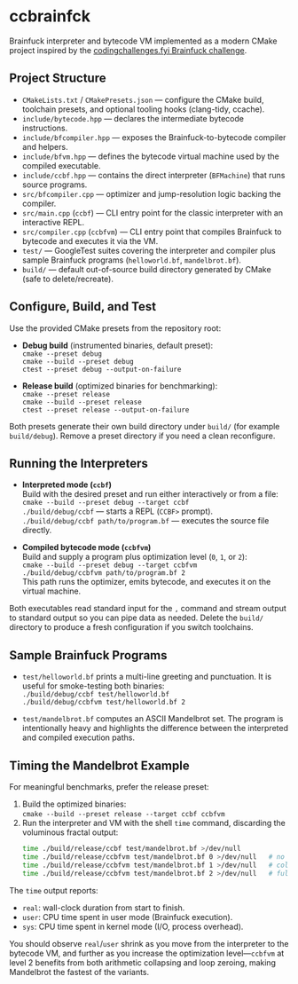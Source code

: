 # ccbrainfck

Brainfuck interpreter and bytecode VM implemented as a modern CMake project inspired by the [codingchallenges.fyi Brainfuck challenge](https://codingchallenges.fyi/challenges/challenge-brainfuck).

## Project Structure
- `CMakeLists.txt` / `CMakePresets.json` &mdash; configure the CMake build, toolchain presets, and optional tooling hooks (clang-tidy, ccache).
- `include/bytecode.hpp` &mdash; declares the intermediate bytecode instructions.
- `include/bfcompiler.hpp` &mdash; exposes the Brainfuck-to-bytecode compiler and helpers.
- `include/bfvm.hpp` &mdash; defines the bytecode virtual machine used by the compiled executable.
- `include/ccbf.hpp` &mdash; contains the direct interpreter (`BFMachine`) that runs source programs.
- `src/bfcompiler.cpp` &mdash; optimizer and jump-resolution logic backing the compiler.
- `src/main.cpp` (`ccbf`) &mdash; CLI entry point for the classic interpreter with an interactive REPL.
- `src/compiler.cpp` (`ccbfvm`) &mdash; CLI entry point that compiles Brainfuck to bytecode and executes it via the VM.
- `test/` &mdash; GoogleTest suites covering the interpreter and compiler plus sample Brainfuck programs (`helloworld.bf`, `mandelbrot.bf`).
- `build/` &mdash; default out-of-source build directory generated by CMake (safe to delete/recreate).

## Configure, Build, and Test
Use the provided CMake presets from the repository root:

- **Debug build** (instrumented binaries, default preset):  
  `cmake --preset debug`  
  `cmake --build --preset debug`  
  `ctest --preset debug --output-on-failure`

- **Release build** (optimized binaries for benchmarking):  
  `cmake --preset release`  
  `cmake --build --preset release`  
  `ctest --preset release --output-on-failure`

Both presets generate their own build directory under `build/` (for example `build/debug`). Remove a preset directory if you need a clean reconfigure.

## Running the Interpreters
- **Interpreted mode (`ccbf`)**  
  Build with the desired preset and run either interactively or from a file:  
  `cmake --build --preset debug --target ccbf`  
  `./build/debug/ccbf` &mdash; starts a REPL (`CCBF>` prompt).  
  `./build/debug/ccbf path/to/program.bf` &mdash; executes the source file directly.

- **Compiled bytecode mode (`ccbfvm`)**  
  Build and supply a program plus optimization level (`0`, `1`, or `2`):  
  `cmake --build --preset debug --target ccbfvm`  
  `./build/debug/ccbfvm path/to/program.bf 2`  
  This path runs the optimizer, emits bytecode, and executes it on the virtual machine.

Both executables read standard input for the `,` command and stream output to standard output so you can pipe data as needed. Delete the `build/` directory to produce a fresh configuration if you switch toolchains.

## Sample Brainfuck Programs
- `test/helloworld.bf` prints a multi-line greeting and punctuation. It is useful for smoke-testing both binaries:  
  `./build/debug/ccbf test/helloworld.bf`  
  `./build/debug/ccbfvm test/helloworld.bf 2`

- `test/mandelbrot.bf` computes an ASCII Mandelbrot set. The program is intentionally heavy and highlights the difference between the interpreted and compiled execution paths.

## Timing the Mandelbrot Example
For meaningful benchmarks, prefer the release preset:

1. Build the optimized binaries:  
   `cmake --build --preset release --target ccbf ccbfvm`
2. Run the interpreter and VM with the shell `time` command, discarding the voluminous fractal output:  
   ```bash
   time ./build/release/ccbf test/mandelbrot.bf >/dev/null
   time ./build/release/ccbfvm test/mandelbrot.bf 0 >/dev/null   # no compiler optimizations
   time ./build/release/ccbfvm test/mandelbrot.bf 1 >/dev/null   # collapsed add/move sequences
   time ./build/release/ccbfvm test/mandelbrot.bf 2 >/dev/null   # full optimizations (zeroing loops)
   ```

The `time` output reports:
- `real`: wall-clock duration from start to finish.
- `user`: CPU time spent in user mode (Brainfuck execution).
- `sys`: CPU time spent in kernel mode (I/O, process overhead).

You should observe `real`/`user` shrink as you move from the interpreter to the bytecode VM, and further as you increase the optimization level—`ccbfvm` at level 2 benefits from both arithmetic collapsing and loop zeroing, making Mandelbrot the fastest of the variants.
